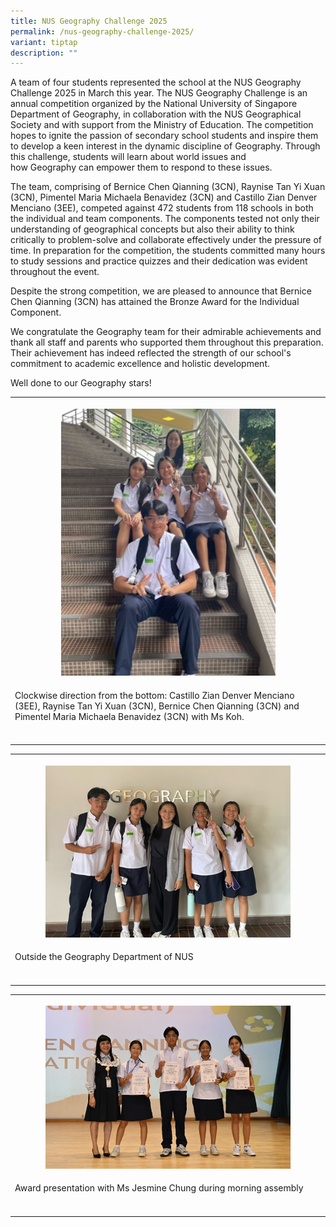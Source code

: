 ```yaml
---
title: NUS Geography Challenge 2025
permalink: /nus-geography-challenge-2025/
variant: tiptap
description: ""
---
```

<p>A team of four students represented the school at the NUS Geography Challenge
2025 in March this year. The NUS Geography Challenge is an annual competition
organized by the National University of Singapore Department of Geography,
in collaboration with the NUS Geographical Society and with support from
the Ministry of Education. The competition hopes to ignite the passion&nbsp;of&nbsp;secondary
school students and inspire them to develop a keen interest in the dynamic
discipline&nbsp;of&nbsp;Geography. Through this challenge, students will
learn about world issues and how&nbsp;Geography&nbsp;can empower them to
respond to these issues.</p>
<p>The team, comprising of Bernice Chen Qianning (3CN), Raynise Tan Yi Xuan
(3CN), Pimentel Maria Michaela Benavidez (3CN) and Castillo Zian Denver
Menciano (3EE), competed against 472 students from 118 schools in both
the individual and team components. The components tested not only their
understanding of geographical concepts but also their ability to think
critically to problem-solve and collaborate effectively under the pressure
of time. In preparation for the competition, the students committed many
hours to study sessions and practice quizzes and their dedication was evident
throughout the event.</p>
<p>Despite the strong competition, we are pleased to announce that Bernice
Chen Qianning (3CN) has attained the Bronze Award for the Individual Component.</p>
<p>We congratulate the Geography team for their admirable achievements and
thank all staff and parents who supported them throughout this preparation.
Their achievement has indeed reflected the strength of our school's commitment
to academic excellence and holistic development.</p>
<p>Well done to our Geography stars!</p>
<table style="minWidth: 25px">
<colgroup>
<col>
</colgroup>
<tbody>
<tr>
<th rowspan="1" colspan="1">
<p></p>
<div class="isomer-image-wrapper">
<img style="width: 70%;" height="auto" width="100%" alt="" src="/images/Announcement/NUS_Geo_Challenge_25_1.jpg">
</div>
</th>
</tr>
<tr>
<td rowspan="1" colspan="1">
<p>Clockwise direction from the bottom: Castillo Zian Denver Menciano (3EE),
Raynise Tan Yi Xuan (3CN), Bernice Chen Qianning (3CN) and Pimentel Maria
Michaela Benavidez (3CN) with Ms Koh.</p>
</td>
</tr>
<tr>
<td rowspan="1" colspan="1">
<p></p>
</td>
</tr>
</tbody>
</table>
<table style="minWidth: 25px">
<colgroup>
<col>
</colgroup>
<tbody>
<tr>
<th rowspan="1" colspan="1">
<p></p>
<div class="isomer-image-wrapper">
<img style="width: 80%;" height="auto" width="100%" alt="" src="/images/Announcement/NUS_Geo_Challenge_25_2.jpg">
</div>
</th>
</tr>
<tr>
<td rowspan="1" colspan="1">
<p>Outside the Geography Department of NUS</p>
</td>
</tr>
<tr>
<td rowspan="1" colspan="1">
<p></p>
</td>
</tr>
</tbody>
</table>
<table style="minWidth: 25px">
<colgroup>
<col>
</colgroup>
<tbody>
<tr>
<th rowspan="1" colspan="1">
<p></p>
<div class="isomer-image-wrapper">
<img style="width: 80%;" height="auto" width="100%" alt="" src="/images/Announcement/NUS_Geo_Challenge_25_3.jpg">
</div>
</th>
</tr>
<tr>
<td rowspan="1" colspan="1">
<p>Award presentation with Ms Jesmine Chung during morning assembly</p>
</td>
</tr>
<tr>
<td rowspan="1" colspan="1">
<p></p>
</td>
</tr>
</tbody>
</table>
<p></p>